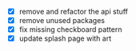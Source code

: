 - [x] remove and refactor the api stuff
- [x] remove unused packages
- [x] fix missing checkboard pattern
- [x] update splash page with art
